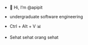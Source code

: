 - 👋 Hi, I’m @apipit

- undergraduate software engineering
- Ctrl + Alt + V 📊
- Sehat sehat orang sehat    


<!---
apipit/apipit is a ✨ special ✨ repository because its `README.md` (this file) appears on your GitHub profile.
You can click the Preview link to take a look at your changes.
--->
